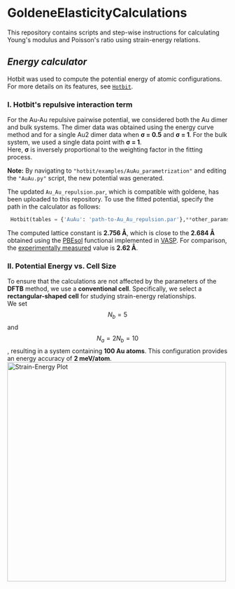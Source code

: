 # GoldeneElasticityCalculations
This repository contains scripts and step-wise instructions for calculating Young's modulus and Poisson's ratio using strain-energy relations.

## _Energy calculator_
Hotbit was used to compute the potential energy of atomic configurations. For more details on its features, see [`Hotbit`](https://github.com/pekkosk/hotbit).  

### I. Hotbit's repulsive interaction term
For the Au-Au repulsive pairwise potential, we considered both the Au dimer and bulk systems.
The dimer data was obtained using the energy curve method and for a single Au2 dimer data when **σ = 0.5** and **σ = 1**.
For the bulk system, we used a single data point with **σ = 1**.  
Here, **σ** is inversely proportional to the weighting factor in the fitting process.  

**Note:** By navigating to `"hotbit/examples/AuAu_parametrization"` and editing the `"AuAu.py"` script, the new potential was generated.

The updated `Au_Au_repulsion.par`, which is compatible with goldene, has been uploaded to this repository.
To use the fitted potential, specify the path in the calculator as follows:

```python
 Hotbit(tables = {'AuAu': 'path-to-Au_Au_repulsion.par'},**other_params)
```
The computed lattice constant is **2.756 Å**, which is close to the **2.684 Å** obtained using the [PBEsol](https://www.vasp.at/wiki/index.php/GGA) functional implemented in [VASP](https://www.vasp.at/).
For comparison, the [experimentally measured](https://www.nature.com/articles/s44160-024-00518-4) value is **2.62 Å**. 

### II. Potential Energy vs. Cell Size
To ensure that the calculations are not affected by the parameters of the **DFTB** method, we use a **conventional cell**.
Specifically, we select a **rectangular-shaped cell** for studying strain-energy relationships.  
We set $$N_b = 5$$ and $$N_a = 2 N_b = 10$$, resulting in a system containing **100 Au atoms**.
This configuration provides an energy accuracy of **2 meV/atom**.
<img src="images/your-image.png" alt="Strain-Energy Plot" width="500">
